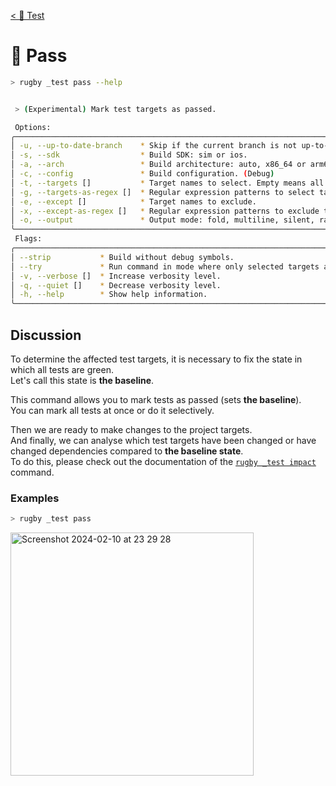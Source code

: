 [< 🧪 Test](../test.md)

# 🧪 Pass

```sh
> rugby _test pass --help
```

```sh

 > (Experimental) Mark test targets as passed.

 Options:
╭──────────────────────────────────────────────────────────────────────────────────────────╮
│ -u, --up-to-date-branch    * Skip if the current branch is not up-to-date to target one. │
│ -s, --sdk                  * Build SDK: sim or ios.                                      │
│ -a, --arch                 * Build architecture: auto, x86_64 or arm64.                  │
│ -c, --config               * Build configuration. (Debug)                                │
│ -t, --targets []           * Target names to select. Empty means all targets.            │
│ -g, --targets-as-regex []  * Regular expression patterns to select targets.              │
│ -e, --except []            * Target names to exclude.                                    │
│ -x, --except-as-regex []   * Regular expression patterns to exclude targets.             │
│ -o, --output               * Output mode: fold, multiline, silent, raw.                  │
╰──────────────────────────────────────────────────────────────────────────────────────────╯
 Flags:
╭──────────────────────────────────────────────────────────────────────────────────╮
│ --strip           * Build without debug symbols.                                 │
│ --try             * Run command in mode where only selected targets are printed. │
│ -v, --verbose []  * Increase verbosity level.                                    │
│ -q, --quiet []    * Decrease verbosity level.                                    │
│ -h, --help        * Show help information.                                       │
╰──────────────────────────────────────────────────────────────────────────────────╯
```

## Discussion

To determine the affected test targets, it is necessary to fix the state in which all tests are green.\
Let's call this state is **the baseline**.

This command allows you to mark tests as passed (sets **the baseline**).\
You can mark all tests at once or do it selectively.

Then we are ready to make changes to the project targets.\
And finally, we can analyse which test targets have been changed or have changed dependencies compared to **the baseline state**.\
To do this, please check out the documentation of the [`rugby _test impact`](impact.md) command.

### Examples

```sh
> rugby _test pass
```

<img width="389" alt="Screenshot 2024-02-10 at 23 29 28" src="https://github.com/swiftyfinch/Rugby/assets/64660122/c7097732-7910-498e-94be-526bc5bce427">
